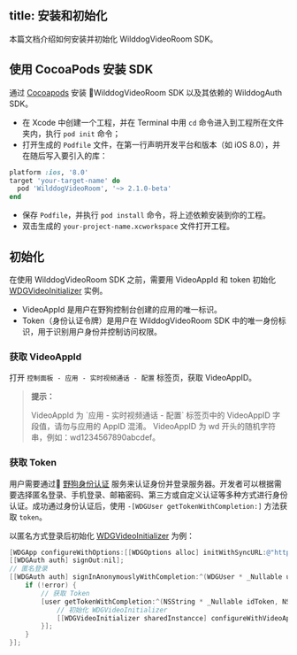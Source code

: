 title: 安装和初始化
---

本篇文档介绍如何安装并初始化 WilddogVideoRoom SDK。


## 使用 CocoaPods 安装 SDK

通过 [Cocoapods](https://cocoapods.org/) 安装 WilddogVideoRoom SDK 以及其依赖的 WilddogAuth SDK。

* 在 Xcode 中创建一个工程，并在 Terminal 中用 `cd` 命令进入到工程所在文件夹内，执行 `pod init` 命令；
* 打开生成的 `Podfile` 文件，在第一行声明开发平台和版本（如 iOS 8.0），并在随后写入要引入的库：

```ruby
platform :ios, '8.0'
target 'your-target-name' do
  pod 'WilddogVideoRoom', '~> 2.1.0-beta'
end
```

* 保存 `Podfile`，并执行 `pod install` 命令，将上述依赖安装到你的工程。
* 双击生成的 `your-project-name.xcworkspace` 文件打开工程。


## 初始化

在使用 WilddogVideoRoom SDK 之前，需要用 VideoAppId 和 token 初始化 [WDGVideoInitializer](/conference/iOS/api/WDGVideoInitializer.html) 实例。

- VideoAppId 是用户在野狗控制台创建的应用的唯一标识。
- Token（身份认证令牌）是用户在 WilddogVideoRoom SDK 中的唯一身份标识，用于识别用户身份并控制访问权限。

### 获取 VideoAppId

打开 `控制面板 - 应用 - 实时视频通话 - 配置` 标签页，获取 VideoAppID。

<blockquote class="notice">
  <p><strong>提示：</strong></p>
 VideoAppId 为 `应用 - 实时视频通话 - 配置` 标签页中的 VideoAppID 字段值，请勿与应用的 AppID 混淆。
 VideoAppID 为 wd 开头的随机字符串，例如：wd1234567890abcdef。
</blockquote>

### 获取 Token

用户需要通过 [野狗身份认证](/auth/iOS/index.html) 服务来认证身份并登录服务器。开发者可以根据需要选择匿名登录、手机登录、邮箱密码、第三方或自定义认证等多种方式进行身份认证。成功通过身份认证后，使用 `-[WDGUser getTokenWithCompletion:]` 方法获取 `token`。

以匿名方式登录后初始化 [WDGVideoInitializer](/conference/iOS/api/WDGVideoInitializer.html) 为例：

```objectivec
[WDGApp configureWithOptions:[[WDGOptions alloc] initWithSyncURL:@"https://your-video-appid.wilddogio.com"]];
[[WDGAuth auth] signOut:nil];
// 匿名登录
[[WDGAuth auth] signInAnonymouslyWithCompletion:^(WDGUser * _Nullable user, NSError * _Nullable error) {
    if (!error) {
        // 获取 Token
        [user getTokenWithCompletion:^(NSString * _Nullable idToken, NSError * _Nullable error) {
            // 初始化 WDGVideoInitializer
            [[WDGVideoInitializer sharedInstancce] configureWithVideoAppId:@"your-video-appid" token:idToken];
        }];
    }
}];
```
